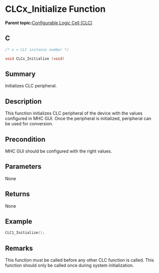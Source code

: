 # CLCx\_Initialize Function

**Parent topic:**[Configurable Logic Cell \(CLC\)](GUID-ED2CC8FC-B5F9-4657-9B82-EC3DF8D1E096.md)

## C

```c
/* x = CLC instance number */

void CLCx_Initialize (void)
```

## Summary

Initializes CLC peripheral.

## Description

This function initializes CLC peripheral of the device with the values<br />configured in MHC GUI. Once the peripheral is initialized, peripheral can<br />be used for conversion.

## Precondition

MHC GUI should be configured with the right values.

## Parameters

None

## Returns

None

## Example

```c
CLC1_Initialize();
```

## Remarks

This function must be called before any other CLC function is called. This function should only be called once during system initialization.

